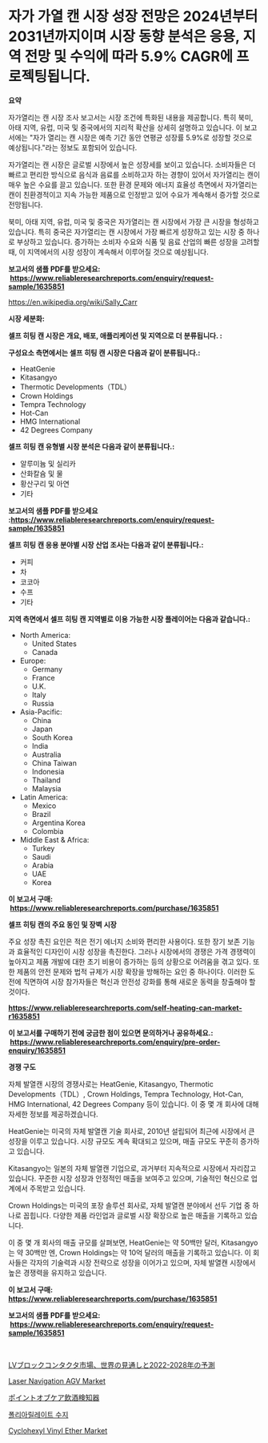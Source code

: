 <p><h1>자가 가열 캔 시장 성장 전망은 2024년부터 2031년까지이며 시장 동향 분석은 응용, 지역 전망 및 수익에 따라 5.9% CAGR에 프로젝팅됩니다.</h1></p><p><strong>요약</strong></p>
<p><p>자가열리는 캔 시장 조사 보고서는 시장 조건에 특화된 내용을 제공합니다. 특히 북미, 아태 지역, 유럽, 미국 및 중국에서의 지리적 확산을 상세히 설명하고 있습니다. 이 보고서에는 "자가 열리는 캔 시장은 예측 기간 동안 연평균 성장률 5.9%로 성장할 것으로 예상됩니다."라는 정보도 포함되어 있습니다.</p><p>자가열리는 캔 시장은 글로벌 시장에서 높은 성장세를 보이고 있습니다. 소비자들은 더 빠르고 편리한 방식으로 음식과 음료를 소비하고자 하는 경향이 있어서 자가열리는 캔이 매우 높은 수요를 끌고 있습니다. 또한 환경 문제와 에너지 효율성 측면에서 자가열리는 캔이 친환경적이고 지속 가능한 제품으로 인정받고 있어 수요가 계속해서 증가할 것으로 전망됩니다.</p><p>북미, 아태 지역, 유럽, 미국 및 중국은 자가열리는 캔 시장에서 가장 큰 시장을 형성하고 있습니다. 특히 중국은 자가열리는 캔 시장에서 가장 빠르게 성장하고 있는 시장 중 하나로 부상하고 있습니다. 증가하는 소비자 수요와 식품 및 음료 산업의 빠른 성장을 고려할 때, 이 지역에서의 시장 성장이 계속해서 이루어질 것으로 예상됩니다.</p></p>
<p><strong>보고서의 샘플 PDF를 받으세요: &nbsp;<a href="https://www.reliableresearchreports.com/enquiry/request-sample/1635851">https://www.reliableresearchreports.com/enquiry/request-sample/1635851</a></strong></p>
<p><a href="https://en.wikipedia.org/wiki/Sally_Carr">https://en.wikipedia.org/wiki/Sally_Carr</a></p>
<p><strong>시장 세분화:</strong></p>
<p><strong> 셀프 히팅 캔 시장은 개요, 배포, 애플리케이션 및 지역으로 더 분류됩니다. :</strong></p>
<p><strong>구성요소 측면에서는 셀프 히팅 캔 시장은 다음과 같이 분류됩니다.:</strong></p>
<p><ul><li>HeatGenie</li><li>Kitasangyo</li><li>Thermotic Developments（TDL）</li><li>Crown Holdings</li><li>Tempra Technology</li><li>Hot-Can</li><li>HMG International</li><li>42 Degrees Company</li></ul></p>
<p><strong> 셀프 히팅 캔 유형별 시장 분석은 다음과 같이 분류됩니다.:</strong></p>
<p><ul><li>알루미늄 및 실리카</li><li>산화칼슘 및 물</li><li>황산구리 및 아연</li><li>기타</li></ul></p>
<p><strong>보고서의 샘플 PDF를 받으세요 :<a href="https://www.reliableresearchreports.com/enquiry/request-sample/1635851">https://www.reliableresearchreports.com/enquiry/request-sample/1635851</a></strong></p>
<p><strong> 셀프 히팅 캔 응용 분야별 시장 산업 조사는 다음과 같이 분류됩니다.:</strong></p>
<p><ul><li>커피</li><li>차</li><li>코코아</li><li>수프</li><li>기타</li></ul></p>
<p><strong>지역 측면에서 셀프 히팅 캔 지역별로 이용 가능한 시장 플레이어는 다음과 같습니다.:</strong></p>
<p><ul>
    <li>
        North America:
        <ul>
            <li>United States</li>
            <li>Canada</li>
        </ul>
    </li>
    <li>
        Europe:
        <ul>
            <li>Germany</li>
            <li>France</li>
            <li>U.K.</li>
            <li>Italy</li>
            <li>Russia</li>
        </ul>
    </li>
    <li>
        Asia-Pacific:
        <ul>
            <li>China</li>
            <li>Japan</li>
            <li>South Korea</li>
            <li>India</li>
            <li>Australia</li>
            <li>China Taiwan</li>
            <li>Indonesia</li>
            <li>Thailand</li>
            <li>Malaysia</li>
        </ul>
    </li>
    <li>
        Latin America:
        <ul>
            <li>Mexico</li>
            <li>Brazil</li>
            <li>Argentina Korea</li>
            <li>Colombia</li>
        </ul>
    </li>
    <li>
        Middle East & Africa:
        <ul>
            <li>Turkey</li>
            <li>Saudi</li>
            <li>Arabia</li>
            <li>UAE</li>
            <li>Korea</li>
        </ul>
    </li>
    </ul></p>
<p><strong>이 보고서 구매: &nbsp;<a href="https://www.reliableresearchreports.com/purchase/1635851">https://www.reliableresearchreports.com/purchase/1635851</a></strong></p>
<p><strong>셀프 히팅 캔의 주요 동인 및 장벽 시장</strong></p>
<p><p>주요 성장 촉진 요인은 적은 전기 에너지 소비와 편리한 사용이다. 또한 장기 보존 기능과 효율적인 디자인이 시장 성장을 촉진한다. 그러나 시장에서의 경쟁은 가격 경쟁력이 높아지고 제품 개발에 대한 초기 비용이 증가하는 등의 상황으로 어려움을 겪고 있다. 또한 제품의 안전 문제와 법적 규제가 시장 확장을 방해하는 요인 중 하나이다. 이러한 도전에 직면하여 시장 참가자들은 혁신과 안전성 강화를 통해 새로운 동력을 창출해야 할 것이다.</p></p>
<p><strong><a href="https://www.reliableresearchreports.com/self-heating-can-market-r1635851">https://www.reliableresearchreports.com/self-heating-can-market-r1635851</a></strong></p>
<p><strong>이 보고서를 구매하기 전에 궁금한 점이 있으면 문의하거나 공유하세요.: &nbsp;<a href="https://www.reliableresearchreports.com/enquiry/pre-order-enquiry/1635851">https://www.reliableresearchreports.com/enquiry/pre-order-enquiry/1635851</a></strong></p>
<p><strong>경쟁 구도</strong></p>
<p><p>자체 발열캔 시장의 경쟁사로는 HeatGenie, Kitasangyo, Thermotic Developments（TDL）, Crown Holdings, Tempra Technology, Hot-Can, HMG International, 42 Degrees Company 등이 있습니다. 이 중 몇 개 회사에 대해 자세한 정보를 제공하겠습니다.</p><p>HeatGenie는 미국의 자체 발열캔 기술 회사로, 2010년 설립되어 최근에 시장에서 큰 성장을 이루고 있습니다. 시장 규모도 계속 확대되고 있으며, 매출 규모도 꾸준히 증가하고 있습니다.</p><p>Kitasangyo는 일본의 자체 발열캔 기업으로, 과거부터 지속적으로 시장에서 자리잡고 있습니다. 꾸준한 시장 성장과 안정적인 매출을 보여주고 있으며, 기술적인 혁신으로 업계에서 주목받고 있습니다.</p><p>Crown Holdings는 미국의 포장 솔루션 회사로, 자체 발열캔 분야에서 선두 기업 중 하나로 꼽힙니다. 다양한 제품 라인업과 글로벌 시장 확장으로 높은 매출을 기록하고 있습니다.</p><p>이 중 몇 개 회사의 매출 규모를 살펴보면, HeatGenie는 약 50백만 달러, Kitasangyo는 약 30백만 엔, Crown Holdings는 약 10억 달러의 매출을 기록하고 있습니다. 이 회사들은 각자의 기술력과 시장 전략으로 성장을 이어가고 있으며, 자체 발열캔 시장에서 높은 경쟁력을 유지하고 있습니다.</p></p>
<p><strong>이 보고서 구매: &nbsp; <a href="https://www.reliableresearchreports.com/purchase/1635851">https://www.reliableresearchreports.com/purchase/1635851</a></strong></p>
<p><strong>보고서의 샘플 PDF를 받으세요: &nbsp;<a href="https://www.reliableresearchreports.com/enquiry/request-sample/1635851">https://www.reliableresearchreports.com/enquiry/request-sample/1635851</a></strong><strong></strong></p>
<p>&nbsp;</p>
<p><p><a href="https://medium.com/@germanberge1968/lv%E3%83%96%E3%83%AD%E3%83%83%E3%82%AF%E6%8E%A5%E8%A7%A6%E5%99%A8%E5%B8%82%E5%A0%B4-%E3%82%B0%E3%83%AD%E3%83%BC%E3%83%90%E3%83%AB%E5%B1%95%E6%9C%9B%E3%81%A82022%E5%B9%B4%E3%81%8B%E3%82%892028%E5%B9%B4%E3%81%BE%E3%81%A7%E3%81%AE%E4%BA%88%E6%B8%AC%E5%B8%82%E5%A0%B4%E8%A6%8F%E6%A8%A1%E3%81%A8%E3%82%B7%E3%82%A7%E3%82%A2%E5%88%86%E6%9E%90-%E6%88%90%E9%95%B7%E3%83%88%E3%83%AC%E3%83%B3%E3%83%89%E3%81%A8%E4%BA%88%E6%B8%AC-2024-2031-f3d22af3a131">LVブロックコンタクタ市場、世界の見通しと2022-2028年の予測</a></p><p><a href="https://issuu.com/reportprime-2/docs/laser-navigation-agv-market-size-2030.pptx">Laser Navigation AGV Market</a></p><p><a href="https://github.com/DanykaKilback/Market-Research-Report-List-1/blob/main/3254101134463.md">ポイントオブケア飲酒検知器</a></p><p><a href="https://github.com/rcabello548/Market-Research-Report-List-1/blob/main/4748572139753.md">폴리아릴레이트 수지</a></p><p><a href="https://github.com/alwa8650/Market-Research-Report-List-1/blob/main/cyclohexyl-vinyl-ether-market.md">Cyclohexyl Vinyl Ether Market</a></p></p>